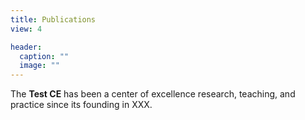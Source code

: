 ```yaml
---
title: Publications
view: 4

header:
  caption: ""
  image: ""
---
```


The **Test CE** has been a center of excellence research, teaching, and practice since its founding in XXX.
